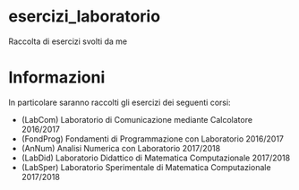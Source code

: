 # esercizi_laboratorio
Raccolta di esercizi svolti da me

# Informazioni
In particolare saranno raccolti gli esercizi dei seguenti corsi:

- (LabCom) Laboratorio di Comunicazione mediante Calcolatore 2016/2017
- (FondProg) Fondamenti di Programmazione con Laboratorio 2016/2017
- (AnNum) Analisi Numerica con Laboratorio 2017/2018
- (LabDid) Laboratorio Didattico di Matematica Computazionale 2017/2018
- (LabSper) Laboratorio Sperimentale di Matematica Computazionale 2017/2018

